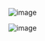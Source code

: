 ![image](https://github.com/user-attachments/assets/7530b3f1-a386-4190-8799-d8b55b6b2ac8)

![image](https://github.com/user-attachments/assets/69dbfd34-6264-4a9c-8f3b-fa2dbaf0b646)
